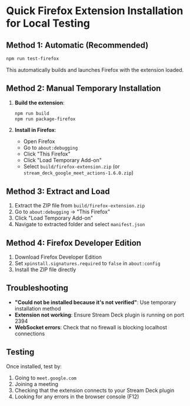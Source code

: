 # Quick Firefox Extension Installation for Local Testing

## Method 1: Automatic (Recommended)
```bash
npm run test-firefox
```
This automatically builds and launches Firefox with the extension loaded.

## Method 2: Manual Temporary Installation
1. **Build the extension**:
   ```bash
   npm run build
   npm run package-firefox
   ```

2. **Install in Firefox**:
   - Open Firefox
   - Go to `about:debugging`
   - Click "This Firefox"
   - Click "Load Temporary Add-on"
   - Select `build/firefox-extension.zip` (or `stream_deck_google_meet_actions-1.6.0.zip`)

## Method 3: Extract and Load
1. Extract the ZIP file from `build/firefox-extension.zip`
2. Go to `about:debugging` → "This Firefox"
3. Click "Load Temporary Add-on"
4. Navigate to extracted folder and select `manifest.json`

## Method 4: Firefox Developer Edition
1. Download Firefox Developer Edition
2. Set `xpinstall.signatures.required` to `false` in `about:config`
3. Install the ZIP file directly

## Troubleshooting
- **"Could not be installed because it's not verified"**: Use temporary installation method
- **Extension not working**: Ensure Stream Deck plugin is running on port 2394
- **WebSocket errors**: Check that no firewall is blocking localhost connections

## Testing
Once installed, test by:
1. Going to `meet.google.com`
2. Joining a meeting
3. Checking that the extension connects to your Stream Deck plugin
4. Looking for any errors in the browser console (F12) 
